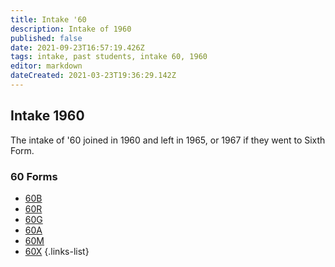```yaml
---
title: Intake '60
description: Intake of 1960
published: false
date: 2021-09-23T16:57:19.426Z
tags: intake, past students, intake 60, 1960
editor: markdown
dateCreated: 2021-03-23T19:36:29.142Z
---
```


## Intake 1960
The intake of '60 joined in 1960 and left in 1965, or 1967 if they went to Sixth Form.

### 60 Forms
- [60B](/students/past/intake-60/b)
- [60R](/students/past/intake-60/r)
- [60G](/students/past/intake-60/g)
- [60A](/students/past/intake-60/a)
- [60M](/students/past/intake-60/m)
- [60X](/students/past/intake-60/x)
{.links-list}